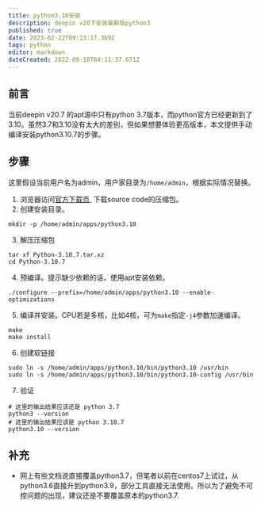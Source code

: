 ```yaml
---
title: python3.10安装
description: deepin v20下安装最新版python3
published: true
date: 2023-02-22T09:13:17.369Z
tags: python
editor: markdown
dateCreated: 2022-09-18T04:11:37.671Z
---
```


## 前言

当前deepin v20.7 的apt源中只有python 3.7版本，而python官方已经更新到了3.10。虽然3.7和3.10没有太大的差别，但如果想要体验更高版本，本文提供手动编译安装python3.10.7的步骤。

## 步骤

这里假设当前用户名为admin，用户家目录为`/home/admin`，根据实际情况替换。

1. 浏览器访问[官方下载页](https://www.python.org/downloads/), 下载source code的压缩包。
2. 创建安装目录。
```shell
mkdir -p /home/admin/apps/python3.10
```
3. 解压压缩包

```shell
tar xf Python-3.10.7.tar.xz
cd Python-3.10.7
```

4. 预编译。提示缺少依赖的话，使用apt安装依赖。

```shell
./configure --prefix=/home/admin/apps/python3.10 --enable-optimizations
```

5. 编译并安装。CPU若是多核，比如4核，可为`make`指定`-j4`参数加速编译。

```shell
make
make install
```

6. 创建软链接

```shell
sudo ln -s /home/admin/apps/python3.10/bin/python3.10 /usr/bin
sudo ln -s /home/admin/apps/python3.10/bin/python3.10-config /usr/bin
```

7. 验证

```shell
# 这里的输出结果应该还是 python 3.7
python3 --version
# 这里的输出结果应该是 python 3.10.7
python3.10 --version
```


## 补充

- 网上有些文档说直接覆盖python3.7，但笔者以前在centos7上试过，从python3.6直接升到python3.9，部分工具直接无法使用。所以为了避免不可控问题的出现，建议还是不要覆盖原本的python3.7.